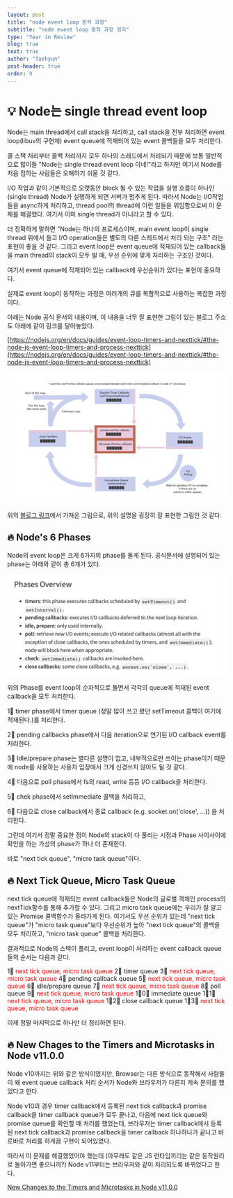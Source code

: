 ```yaml
---
layout: post
title: "node event loop 동작 과정"
subtitle: "node event loop 동작 과정 정리"
type: "Year in Review"
blog: true
text: true
author: "Taehyun"
post-header: true
order: 9
---
```


# 💡 Node는 single thread event loop

Node는 main thread에서 call stack을 처리하고, call stack을 전부 처리하면 event loop(libuv의 구현체) event queue에 적재되어 있는 event 콜백들을 모두 처리한다.

콜 스택 처리부터 콜백 처리까지 모두 하나의 스레드에서 처리되기 때문에 보통 일반적으로 많이들 "Node는 single thread event loop 이네!"라고 하지만 여기서 Node를 처음 접하는 사람들은 오해하기 쉬울 것 같다.

I/O 작업과 같이 기본적으로 오랫동안 block 될 수 있는 작업을 실행 흐름이 하나인 (single thread) Node가 실행하게 되면 서버가 멈추게 된다. 따라서 Node는 I/O작업들을 async하게 처리하고, thread pool의 thread에 이런 일들을 위임함으로써 이 문제를 해결했다. 여기서 이미 single thread가 아니라고 할 수 있다.

더 정확하게 말하면 "Node는 하나의 프로세스이며, main event loop이 single thread 위에서 돌고 I/O operation들은 별도의 다른 스레드에서 처리 되는 구조" 라는 표현이 좋을 것 같다. 그리고 event loop은 event queue에 적재되어 있는 callback들을 main thread의 stack이 모두 빌 때, 우선 순위에 맞게 처리하는 구조인 것이다.

여기서 event queue에 적재되어 있는 callback에 우선순위가 있다는 표현이 중요하다.

실제로 event loop이 동작하는 과정은 여러개의 큐를 복합적으로 사용하는 복잡한 과정이다.

아래는 Node 공식 문서의 내용이며, 이 내용을 너무 잘 표현한 그림이 있는 블로그 주소도 아래에 같이 링크를 달아놓았다.

[https://nodejs.org/en/docs/guides/event-loop-timers-and-nexttick/#the-node-js-event-loop-timers-and-process-nexttick](https://nodejs.org/en/docs/guides/event-loop-timers-and-nexttick/#the-node-js-event-loop-timers-and-process-nexttick)

![](img/2020-07-16-09-46-56.png)

위의 [블로그 링크](https://blog.insiderattack.net/timers-immediates-and-process-nexttick-nodejs-event-loop-part-2-2c53fd511bb3)에서 가져온 그림으로, 위의 설명을 굉장히 잘 표현한 그림인 것 같다.

## 🔥 Node's 6 Phases

Node의 event loop은 크게 6가지의 phase를 돌게 된다. 공식문서에 설명되어 있는 phase는 아래와 같이 총 6개가 있다.

![](img/2020-07-16-00-45-13.png)

위의 Phase를 event loop이 순차적으로 돌면서 각각의 queue에 적재된 event callback을 모두 처리한다.

1⃣  timer phase에서 timer queue (정말 많이 쓰고 봤던 setTimeout 콜백이 여기에 적재된다.)를 처리한다.

2⃣  pending callbacks phase에서 다음 iteration으로 연기된 I/O callback event를 처리한다.

3⃣ Idle/prepare phase는 별다른 설명이 없고, 내부적으로만 쓰이는 phase이기 때문에 node를 사용하는 사용자 입장에서 크게 신경쓰지 않아도 될 것 같다.

4⃣ 다음으로 poll phase에서 fs의 read, write 등등 I/O callback을 처리한다.

5⃣ chek phase에서 setImmediate 콜백을 처리하고,

6⃣ 다음으로 close callback에서 종료 callback (e.g. socket.on('close', ...)) 을 처리한다.

그런데 여기서 정말 중요한 점이 Node의 stack이 다 풀리는 시점과 Phase 사이사이에 확인을 하는 가상의 phase가 하나 더 존재한다.

바로 "next tick queue", "micro task queue"이다.

## 🔥 Next Tick Queue, Micro Task Queue

next tick queue에 적재되는 event callback들은 Node의 글로벌 객체인 process의 nextTick함수를 통해 추가할 수 있다. 그리고 micro task queue에는 우리가 잘 알고 있는 Promise 콜백함수가 올라가게 된다. 여기서도 우선 순위가 있는데 "next tick queue"가 "micro task queue"보다 우선순위가 높아 "next tick queue"의 콜백을 모두 처리하고, "micro task queue" 콜백을 처리한다.

결과적으로 Node의 스택이 풀리고, event loop이 처리하는 event callback queue들의 순서는 다음과 같다.

1⃣ <span style='color:red'>next tick queue, micro task queue</span>
2⃣ timer queue
3⃣ <span style='color:red'>next tick queue, micro task queue</span>
4⃣ pending callback queue
5⃣ <span style='color:red'>next tick queue, micro task queue</span>
6⃣ idle/prepare queue
7⃣ <span style='color:red'>next tick queue, micro task queue</span>
8⃣ poll queue
9⃣ <span style='color:red'>next tick queue, micro task queue</span>
1⃣0⃣ immediate queue
1⃣1⃣ <span style='color:red'>next tick queue, micro task queue</span>
1⃣2⃣ close callback queue
1⃣3⃣ <span style='color:red'>next tick queue, micro task queue</span>

이제 정말 마지막으로 하나만 더 정리하면 된다.

## 🔥 New Chages to the Timers and Microtasks in Node v11.0.0

Node v10까지는 위와 같은 방식이였지만, Browser는 다른 방식으로 동작해서 사람들이 왜 event queue callback 처리 순서가 Node와 브라우저가 다른지 계속 문의를 했었다고 한다.

Node v10의 경우 timer callback에서 등록된 next tick callback과 promise callback을 timer callback queue가 모두 끝나고, 다음에 next tick queue와 promise queue를 확인할 때 처리를 했었는데, 브라우저는 timer callback에서 등록된 next tick callback과 promise callback을 timer callback 하나하나가 끝나고 바로바로 처리를 하게끔 구현이 되어있었다.

따라서 이 문제를 해결했었어야 했는데 (아무래도 같은 JS 런타임끼리는 같은 동작원리로 돌아가면 좋으니까?) Node v11부터는 브라우저와 같이 처리되도록 바뀌었다고 한다.

[New Changes to the Timers and Microtasks in Node v11.0.0](https://blog.insiderattack.net/new-changes-to-timers-and-microtasks-from-node-v11-0-0-and-above-68d112743eb3)